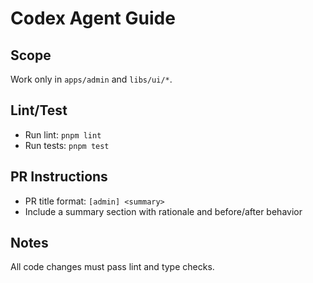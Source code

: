 # Codex Agent Guide

## Scope
Work only in `apps/admin` and `libs/ui/*`.

## Lint/Test
- Run lint: `pnpm lint`
- Run tests: `pnpm test`

## PR Instructions
- PR title format: `[admin] <summary>`
- Include a summary section with rationale and before/after behavior

## Notes
All code changes must pass lint and type checks.
